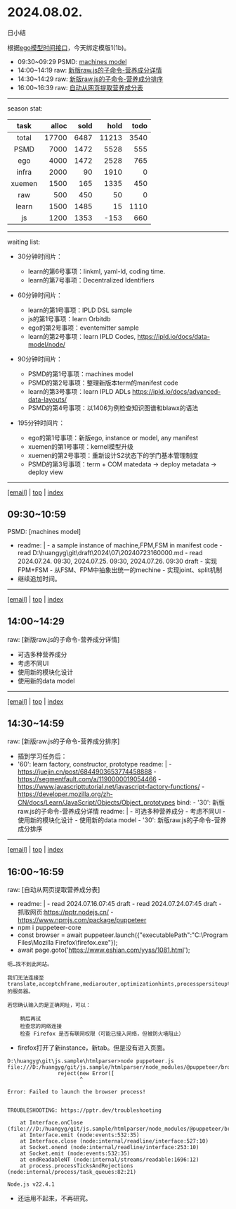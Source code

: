 # 2024.08.02.
日小结

<a id="top"></a>
根据[ego模型时间接口](https://gitee.com/hyg/blog/blob/master/timeflow.md)，今天绑定模版1(1b)。

<a id="index"></a>
- 09:30~09:29	PSMD: [machines model](#20240802093000)
- 14:00~14:19	raw: [新版raw.js的子命令-营养成分详情](#20240802140000)
- 14:30~14:29	raw: [新版raw.js的子命令-营养成分排序](#20240802143000)
- 16:00~16:39	raw: [自动从网页提取营养成分表](#20240802160000)

---
season stat:

| task | alloc | sold | hold | todo |
| :---: | ---: | ---: | ---: | ---: |
| total | 17700 | 6487 | 11213 | 3540 |
| PSMD | 7000 | 1472 | 5528 | 555 |
| ego | 4000 | 1472 | 2528 | 765 |
| infra | 2000 | 90 | 1910 | 0 |
| xuemen | 1500 | 165 | 1335 | 450 |
| raw | 500 | 450 | 50 | 0 |
| learn | 1500 | 1485 | 15 | 1110 |
| js | 1200 | 1353 | -153 | 660 |

---
waiting list:


- 30分钟时间片：
  - learn的第6号事项：linkml, yaml-ld, coding time.
  - learn的第7号事项：Decentralized Identifiers

- 60分钟时间片：
  - learn的第1号事项：IPLD DSL sample
  - js的第1号事项：learn Orbitdb
  - ego的第2号事项：eventemitter sample
  - learn的第2号事项：learn IPLD Codes, https://ipld.io/docs/data-model/node/

- 90分钟时间片：
  - PSMD的第1号事项：machines model
  - PSMD的第2号事项：整理新版本term的manifest code
  - learn的第3号事项：learn IPLD ADLs https://ipld.io/docs/advanced-data-layouts/
  - PSMD的第4号事项：以1406为例检查知识图谱和blawx的语法

- 195分钟时间片：
  - ego的第1号事项：新版ego, instance or model, any manifest
  - xuemen的第1号事项：kernel模型升级
  - xuemen的第2号事项：重新设计S2状态下的学门基本管理制度
  - PSMD的第3号事项：term + COM matedata -> deploy metadata -> deploy view

---
<a href="mailto:huangyg@mars22.com?subject=关于2024.08.02.[machines model]任务&body=日期: 2024.08.02.%0D%0A序号: 5%0D%0A手稿:../../draft/2024/08/20240802093000.md%0D%0A---请勿修改邮件主题及以上内容 从下一行开始写您的想法---%0D%0A">[email]</a> | [top](#top) | [index](#index)
<a id="20240802093000"></a>
##  09:30~10:59
PSMD: [machines model]

- readme: |
      - a sample instance of machine,FPM,FSM in manifest code 
      - read D:\huangyg\git\draft\2024\07\20240723160000.md
      - read 2024.07.24. 09:30, 2024.07.25. 09:30, 2024.07.26. 09:30 draft
      - 实现FPM+FSM
      - 从FSM、FPM中抽象出统一的mechine
      - 实现joint、split机制
- 继续追加时间。

---
<a href="mailto:huangyg@mars22.com?subject=关于2024.08.02.[新版raw.js的子命令-营养成分详情]任务&body=日期: 2024.08.02.%0D%0A序号: 7%0D%0A手稿:../../draft/2024/08/20240802140000.md%0D%0A---请勿修改邮件主题及以上内容 从下一行开始写您的想法---%0D%0A">[email]</a> | [top](#top) | [index](#index)
<a id="20240802140000"></a>
## 14:00~14:29
raw: [新版raw.js的子命令-营养成分详情]

- 可选多种营养成分
- 考虑不同UI
- 使用新的模块化设计
- 使用新的data model

---
<a href="mailto:huangyg@mars22.com?subject=关于2024.08.02.[新版raw.js的子命令-营养成分排序]任务&body=日期: 2024.08.02.%0D%0A序号: 8%0D%0A手稿:../../draft/2024/08/20240802143000.md%0D%0A---请勿修改邮件主题及以上内容 从下一行开始写您的想法---%0D%0A">[email]</a> | [top](#top) | [index](#index)
<a id="20240802143000"></a>
## 14:30~14:59
raw: [新版raw.js的子命令-营养成分排序]

- 插到学习任务后：
- '60': learn factory, constructor, prototype
      readme: |
        - https://juejin.cn/post/6844903653774458888
        - https://segmentfault.com/a/1190000019054466
        - https://www.javascripttutorial.net/javascript-factory-functions/
        -https://developer.mozilla.org/zh-CN/docs/Learn/JavaScript/Objects/Object_prototypes
      bind:
        - '30': 新版raw.js的子命令-营养成分详情
          readme: |
            - 可选多种营养成分
            - 考虑不同UI
            - 使用新的模块化设计
            - 使用新的data model
        - '30': 新版raw.js的子命令-营养成分排序

---
<a href="mailto:huangyg@mars22.com?subject=关于2024.08.02.[自动从网页提取营养成分表]任务&body=日期: 2024.08.02.%0D%0A序号: 10%0D%0A手稿:../../draft/2024/08/20240802160000.md%0D%0A---请勿修改邮件主题及以上内容 从下一行开始写您的想法---%0D%0A">[email]</a> | [top](#top) | [index](#index)
<a id="20240802160000"></a>
## 16:00~16:59
raw: [自动从网页提取营养成分表]

- readme: |
      - read 2024.07.16.07:45 draft
      - read 2024.07.24.07:45 draft
      - 抓取网页:https://pptr.nodejs.cn/
      - https://www.npmjs.com/package/puppeteer
- npm i puppeteer-core 
- const browser = await puppeteer.launch({"executablePath":"C:\\Program Files\\Mozilla Firefox\\firefox.exe"});
- await page.goto('https://www.eshian.com/yyss/1081.html');
```
呃…找不到此网站。

我们无法连接至 translate,acceptchframe,mediarouter,optimizationhints,processpersiteuptomainframethreshold,isolatesandboxediframes 的服务器。

若您确认输入的是正确网址，可以：

    稍后再试
    检查您的网络连接
    检查 Firefox 是否有联网权限（可能已接入网络，但被防火墙阻止）
```
- firefox打开了新instance，新tab。但是没有进入页面。
```
D:\huangyg\git\js.sample\htmlparser>node puppeteer.js
file:///D:/huangyg/git/js.sample/htmlparser/node_modules/@puppeteer/browsers/lib/esm/launch.js:301
                reject(new Error([
                       ^

Error: Failed to launch the browser process!


TROUBLESHOOTING: https://pptr.dev/troubleshooting

    at Interface.onClose (file:///D:/huangyg/git/js.sample/htmlparser/node_modules/@puppeteer/browsers/lib/esm/launch.js:301:24)
    at Interface.emit (node:events:532:35)
    at Interface.close (node:internal/readline/interface:527:10)
    at Socket.onend (node:internal/readline/interface:253:10)
    at Socket.emit (node:events:532:35)
    at endReadableNT (node:internal/streams/readable:1696:12)
    at process.processTicksAndRejections (node:internal/process/task_queues:82:21)

Node.js v22.4.1
```
- 还运用不起来，不再研究。
